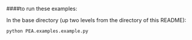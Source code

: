 ####to run these examples:

In the base directory (up two levels from the directory of this README):
```sh
python PEA.examples.example.py
```
